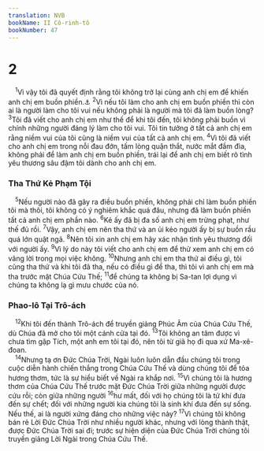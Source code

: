 ```yaml
---
translation: NVB
bookName: II Cô-rinh-tô 
bookNumber: 47
---
```


<div class="title"><h1>2</h1></div>
<span class="verse 2co_2_1"> <sup>1</sup>Vì vậy tôi đã quyết định rằng tôi không trở lại cùng anh chị em để khiến anh chị em buồn phiền.<a data-toggle="tooltip" data-placement="bottom" title="Ctd: trong khi buồn phiền">⚓</a></span>
<span class="verse 2co_2_2"><sup>2</sup>Vì nếu tôi làm cho anh chị em buồn phiền thì còn ai là người làm cho tôi vui nếu không phải là người mà tôi đã làm buồn lòng? </span>
<span class="verse 2co_2_3"><sup>3</sup>Tôi đã viết cho anh chị em như thế để khi tôi đến, tôi không phải buồn vì chính những người đáng lý làm cho tôi vui. Tôi tin tưởng ở tất cả anh chị em rằng niềm vui của tôi cũng là niềm vui của tất cả anh chị em. </span>
<span class="verse 2co_2_4"><sup>4</sup>Vì tôi đã viết cho anh chị em trong nỗi đau đớn, tấm lòng quặn thắt, nước mắt đầm đìa, không phải để làm anh chị em buồn phiền, trái lại để anh chị em biết rõ tình yêu thương sâu đậm tôi dành cho anh chị em. <br/></span>
<div class="title"><h3>Tha Thứ Kẻ Phạm Tội </h3></div>
<span class="verse 2co_2_5"> <sup>5</sup>Nếu người nào đã gây ra điều buồn phiền, không phải chỉ làm buồn phiền tôi mà thôi, tôi không có ý nghiêm khắc quá đâu, nhưng đã làm buồn phiền tất cả anh chị em phần nào. </span>
<span class="verse 2co_2_6"><sup>6</sup>Kẻ ấy đã bị đa số anh chị em trừng phạt, như thế đủ rồi. </span>
<span class="verse 2co_2_7"><sup>7</sup>Vậy, anh chị em nên tha thứ và an ủi kẻo người ấy bị sự buồn rầu quá lớn quật ngã. </span>
<span class="verse 2co_2_8"><sup>8</sup>Nên tôi xin anh chị em hãy xác nhận tình yêu thương đối với người ấy. </span>
<span class="verse 2co_2_9"><sup>9</sup>Vì lý do này tôi viết cho anh chị em để thử xem anh chị em có vâng lời trong mọi việc không. </span>
<span class="verse 2co_2_10"><sup>10</sup>Nhưng anh chị em tha thứ ai điều gì, tôi cũng tha thứ và khi tôi đã tha, nếu có điều gì để tha, thì tôi vì anh chị em mà tha trước mặt Chúa Cứu Thế; </span>
<span class="verse 2co_2_11"><sup>11</sup>để chúng ta không bị Sa-tan lợi dụng vì chúng ta không lạ gì mưu chước của nó. <br/></span>
<div class="title"><h3>Phao-lô Tại Trô-ách </h3></div>
<span class="verse 2co_2_12"> <sup>12</sup>Khi tôi đến thành Trô-ách để truyền giảng Phúc Âm của Chúa Cứu Thế, dù Chúa đã mở cho tôi một cánh cửa tại đó. </span>
<span class="verse 2co_2_13"><sup>13</sup>Tôi không an tâm được vì chưa tìm gặp Tích, một anh em tôi tại đó, nên tôi từ giã họ đi qua xứ Ma-xê-đoan. <br/></span>
<span class="verse 2co_2_14"> <sup>14</sup>Nhưng tạ ơn Đức Chúa Trời, Ngài luôn luôn dẫn đầu chúng tôi trong cuộc diễn hành chiến thắng trong Chúa Cứu Thế và dùng chúng tôi để tỏa hương thơm, tức là sự hiểu biết về Ngài ra khắp nơi. </span>
<span class="verse 2co_2_15"><sup>15</sup>Vì chúng tôi là hương thơm của Chúa Cứu Thế trước mặt Đức Chúa Trời giữa những người được cứu rỗi; còn giữa những người </span>
<span class="verse 2co_2_16"><sup>16</sup>hư mất, đối với họ chúng tôi là tử khí đưa đến sự chết; đối với những người kia chúng tôi là sinh khí đưa đến sự sống. Nếu thế, ai là người xứng đáng cho những việc này? </span>
<span class="verse 2co_2_17"><sup>17</sup>Vì chúng tôi không bán rẻ Lời Đức Chúa Trời như nhiều người khác, nhưng với lòng thành thật, được Đức Chúa Trời sai đi; trước sự hiện diện của Đức Chúa Trời chúng tôi truyền giảng Lời Ngài trong Chúa Cứu Thế. <br/></span>
